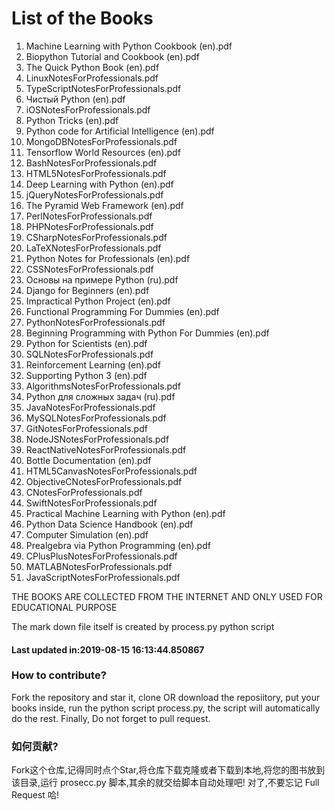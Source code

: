 # List of the Books
1. Machine Learning with Python Cookbook (en).pdf
2. Biopython Tutorial and Cookbook (en).pdf
3. The Quick Python Book (en).pdf
4. LinuxNotesForProfessionals.pdf
5. TypeScriptNotesForProfessionals.pdf
6. Чистый Python (en).pdf
7. iOSNotesForProfessionals.pdf
8. Python Tricks (en).pdf
9. Python code for Artificial Intelligence (en).pdf
10. MongoDBNotesForProfessionals.pdf
11. Tensorflow World Resources (en).pdf
12. BashNotesForProfessionals.pdf
13. HTML5NotesForProfessionals.pdf
14. Deep Learning with Python (en).pdf
15. jQueryNotesForProfessionals.pdf
16. The Pyramid Web Framework (en).pdf
17. PerlNotesForProfessionals.pdf
18. PHPNotesForProfessionals.pdf
19. CSharpNotesForProfessionals.pdf
20. LaTeXNotesForProfessionals.pdf
21. Python Notes for Professionals (en).pdf
22. CSSNotesForProfessionals.pdf
23. Основы на примере Python (ru).pdf
24. Django for Beginners (en).pdf
25. Impractical Python Project (en).pdf
26. Functional Programming For Dummies (en).pdf
27. PythonNotesForProfessionals.pdf
28. Beginning Programming with Python For Dummies (en).pdf
29. Python for Scientists (en).pdf
30. SQLNotesForProfessionals.pdf
31. Reinforcement Learning (en).pdf
32. Supporting Python 3 (en).pdf
33. AlgorithmsNotesForProfessionals.pdf
34. Python для сложных задач (ru).pdf
35. JavaNotesForProfessionals.pdf
36. MySQLNotesForProfessionals.pdf
37. GitNotesForProfessionals.pdf
38. NodeJSNotesForProfessionals.pdf
39. ReactNativeNotesForProfessionals.pdf
40. Bottle Documentation (en).pdf
41. HTML5CanvasNotesForProfessionals.pdf
42. ObjectiveCNotesForProfessionals.pdf
43. CNotesForProfessionals.pdf
44. SwiftNotesForProfessionals.pdf
45. Practical Machine Learning with Python (en).pdf
46. Python Data Science Handbook (en).pdf
47. Computer Simulation (en).pdf
48. Prealgebra via Python Programming (en).pdf
49. CPlusPlusNotesForProfessionals.pdf
50. MATLABNotesForProfessionals.pdf
51. JavaScriptNotesForProfessionals.pdf



THE BOOKS ARE COLLECTED FROM THE INTERNET AND ONLY USED FOR EDUCATIONAL PURPOSE

The mark down file itself is created by process.py python script


 #### Last updated in:2019-08-15 16:13:44.850867
### How to contribute?
Fork the repository and star it, clone OR download the reposiitory, put your books inside, run the python script process.py, the script will automatically do the rest. Finally, Do not forget to pull request.
### 如何贡献?
Fork这个仓库,记得同时点个Star,将仓库下载克隆或者下载到本地,将您的图书放到该目录,运行 prosecc.py 脚本,其余的就交给脚本自动处理吧! 对了,不要忘记 Full Request 哈!
